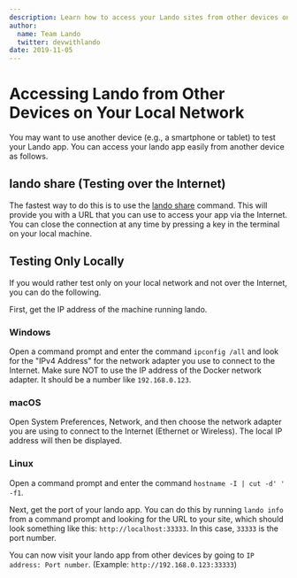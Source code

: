 ```yaml
---
description: Learn how to access your Lando sites from other devices on your network like mobile phones or tablets.
author:
  name: Team Lando
  twitter: devwithlando
date: 2019-11-05
---
```


# Accessing Lando from Other Devices on Your Local Network

<GuideHeader />
<YouTube url="https://www.youtube.com/watch?v=wVHAQX5sSaU" />

You may want to use another device (e.g., a smartphone or tablet) to test your Lando app.  You can access your lando app easily from another device as follows.

## lando share (Testing over the Internet)

The fastest way to do this is to use the [lando share](../cli/share.html) command.  This will provide you with a URL that you can use to access your app via the Internet.  You can close the connection at any time by pressing a key in the terminal on your local machine.

## Testing Only Locally

If you would rather test only on your local network and not over the Internet, you can do the following.

First, get the IP address of the machine running lando.

### Windows

Open a command prompt and enter the command `ipconfig /all` and look for the "IPv4 Address" for the network adapter you use to connect to the Internet.  Make sure NOT to use the IP address of the Docker network adapter.  It should be a number like `192.168.0.123`.

### macOS

Open System Preferences, Network, and then choose the network adapter you are using to connect to the Internet (Ethernet or Wireless).  The local IP address will then be displayed.

### Linux

Open a command prompt and enter the command `hostname -I | cut -d' ' -f1`.

Next, get the port of your lando app.  You can do this by running `lando info` from a command prompt and looking for the URL to your site, which should look something like this: `http://localhost:33333`.  In this case, `33333` is the port number.

You can now visit your lando app from other devices by going to `IP address: Port number`.  (Example: `http://192.168.0.123:33333`)

<GuideFooter />
<Newsletter />

